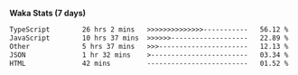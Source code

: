 
<b>Waka Stats (7 days)</b>

<!--START_SECTION:waka-->

```txt
TypeScript        26 hrs 2 mins   >>>>>>>>>>>>>>-----------   56.12 %
JavaScript        10 hrs 37 mins  >>>>>>-------------------   22.89 %
Other             5 hrs 37 mins   >>>----------------------   12.13 %
JSON              1 hr 32 mins    >------------------------   03.34 %
HTML              42 mins         -------------------------   01.52 %
```

<!--END_SECTION:waka-->
